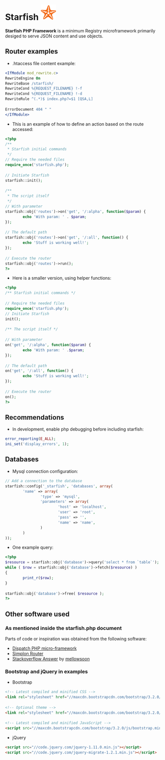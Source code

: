 

# Starfish ![Starfish PHP Framework](/storage/starfish-small.png "Starfish PHP Framework")

**Starfish PHP Framework** is a minimum Registry microframework primarily desiged to serve JSON content and use objects.

## Router examples

* .htaccess file content example:

```apache
<IfModule mod_rewrite.c>
RewriteEngine On
RewriteBase /starfish/
RewriteCond %{REQUEST_FILENAME} !-f
RewriteCond %{REQUEST_FILENAME} !-d
RewriteRule ^(.*)$ index.php?=$1 [QSA,L]

ErrorDocument 404 " "
</IfModule>
```

* This is an example of how to define an action based on the route accessed:

```php
<?php
/**
 * Starfish initial commands
 */
// Require the needed files
require_once('starfish.php');

// Initiate Starfish
starfish::init();

/**
 * The script itself
 */
// With parameter
starfish::obj('routes')->on('get', '/:alpha', function($param) {
        echo 'With param: ' . $param;
});

// The default path
starfish::obj('routes')->on('get', '/:all', function() {
        echo 'Stuff is working well!';
});

// Execute the router
starfish::obj('routes')->run();
?>
```

* Here is a smaller version, using helper functions:

```php
<?php
/** Starfish initial commands */

// Require the needed files
require_once('starfish.php');
// Initiate Starfish
init();

/** The script itself */

// With parameter
on('get', '/:alpha', function($param) {
        echo 'With param: ' .$param;
});

// The default path
on('get', '/:all', function() {
        echo 'Stuff is working well!';
});

// Execute the router
on();
?>
```

## Recommendations

* In development, enable php debugging before including starfish:

```php
error_reporting(E_ALL);
ini_set('display_errors', 1);
```


## Databases

* Mysql connection configuration:

```php
// Add a connection to the database
starfish::config('_starfish', 'databases', array(
        'name' => array(
                'type' => 'mysql', 
                'parameters' => array(
                        'host' => 'localhost',
                        'user' => 'root',
                        'pass' => '',
                        'name' => 'name',
                )
        )
));
```

* One example query:
```php
<?php
$resource = starfish::obj('database')->query('select * from `table`');
while ( $row = starfish::obj('database')->fetch($resource) )
{
        print_r($row);
}

starfish::obj('database')->free( $resource );
?>
```


## Other software used

### As mentioned inside the starfish.php document

Parts of code or inspiration was obtained from the following software:

* [Dispatch PHP micro-framework](https://github.com/noodlehaus/dispatch)
* [Simplon Router](https://github.com/fightbulc/simplon_router)
* [Stackoverflow Answer](http://stackoverflow.com/questions/4000483/how-download-big-file-using-php-low-memory-usage) by [mellowsoon](http://stackoverflow.com/users/401019/mellowsoon)

### Bootstrap and jQuery in examples

* Bootstrap

```html
<!-- Latest compiled and minified CSS -->
<link rel="stylesheet" href="//maxcdn.bootstrapcdn.com/bootstrap/3.2.0/css/bootstrap.min.css">

<!-- Optional theme -->
<link rel="stylesheet" href="//maxcdn.bootstrapcdn.com/bootstrap/3.2.0/css/bootstrap-theme.min.css">

<!-- Latest compiled and minified JavaScript -->
<script src="//maxcdn.bootstrapcdn.com/bootstrap/3.2.0/js/bootstrap.min.js"></script>
```

* jQuery

```html
<script src="//code.jquery.com/jquery-1.11.0.min.js"></script>
<script src="//code.jquery.com/jquery-migrate-1.2.1.min.js"></script>
```